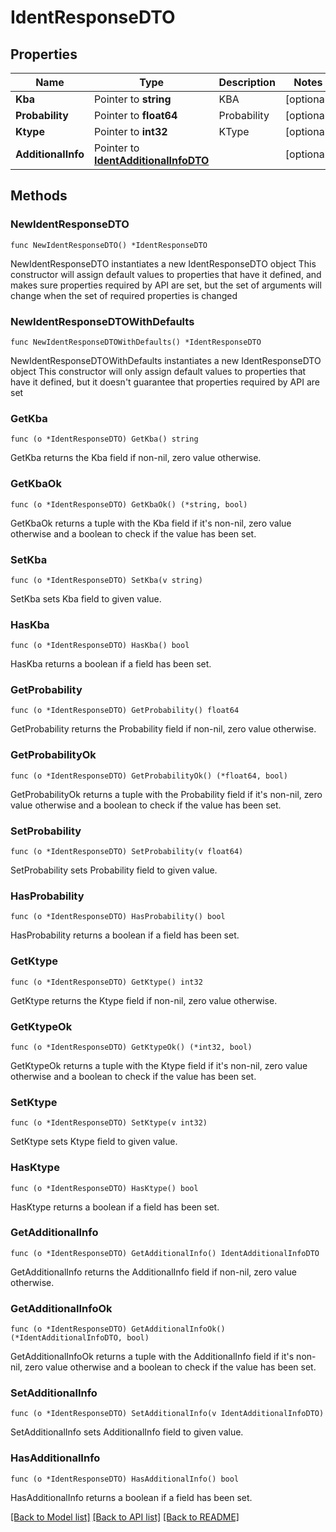 # IdentResponseDTO

## Properties

Name | Type | Description | Notes
------------ | ------------- | ------------- | -------------
**Kba** | Pointer to **string** | KBA | [optional] 
**Probability** | Pointer to **float64** | Probability | [optional] 
**Ktype** | Pointer to **int32** | KType | [optional] 
**AdditionalInfo** | Pointer to [**IdentAdditionalInfoDTO**](IdentAdditionalInfoDTO.md) |  | [optional] 

## Methods

### NewIdentResponseDTO

`func NewIdentResponseDTO() *IdentResponseDTO`

NewIdentResponseDTO instantiates a new IdentResponseDTO object
This constructor will assign default values to properties that have it defined,
and makes sure properties required by API are set, but the set of arguments
will change when the set of required properties is changed

### NewIdentResponseDTOWithDefaults

`func NewIdentResponseDTOWithDefaults() *IdentResponseDTO`

NewIdentResponseDTOWithDefaults instantiates a new IdentResponseDTO object
This constructor will only assign default values to properties that have it defined,
but it doesn't guarantee that properties required by API are set

### GetKba

`func (o *IdentResponseDTO) GetKba() string`

GetKba returns the Kba field if non-nil, zero value otherwise.

### GetKbaOk

`func (o *IdentResponseDTO) GetKbaOk() (*string, bool)`

GetKbaOk returns a tuple with the Kba field if it's non-nil, zero value otherwise
and a boolean to check if the value has been set.

### SetKba

`func (o *IdentResponseDTO) SetKba(v string)`

SetKba sets Kba field to given value.

### HasKba

`func (o *IdentResponseDTO) HasKba() bool`

HasKba returns a boolean if a field has been set.

### GetProbability

`func (o *IdentResponseDTO) GetProbability() float64`

GetProbability returns the Probability field if non-nil, zero value otherwise.

### GetProbabilityOk

`func (o *IdentResponseDTO) GetProbabilityOk() (*float64, bool)`

GetProbabilityOk returns a tuple with the Probability field if it's non-nil, zero value otherwise
and a boolean to check if the value has been set.

### SetProbability

`func (o *IdentResponseDTO) SetProbability(v float64)`

SetProbability sets Probability field to given value.

### HasProbability

`func (o *IdentResponseDTO) HasProbability() bool`

HasProbability returns a boolean if a field has been set.

### GetKtype

`func (o *IdentResponseDTO) GetKtype() int32`

GetKtype returns the Ktype field if non-nil, zero value otherwise.

### GetKtypeOk

`func (o *IdentResponseDTO) GetKtypeOk() (*int32, bool)`

GetKtypeOk returns a tuple with the Ktype field if it's non-nil, zero value otherwise
and a boolean to check if the value has been set.

### SetKtype

`func (o *IdentResponseDTO) SetKtype(v int32)`

SetKtype sets Ktype field to given value.

### HasKtype

`func (o *IdentResponseDTO) HasKtype() bool`

HasKtype returns a boolean if a field has been set.

### GetAdditionalInfo

`func (o *IdentResponseDTO) GetAdditionalInfo() IdentAdditionalInfoDTO`

GetAdditionalInfo returns the AdditionalInfo field if non-nil, zero value otherwise.

### GetAdditionalInfoOk

`func (o *IdentResponseDTO) GetAdditionalInfoOk() (*IdentAdditionalInfoDTO, bool)`

GetAdditionalInfoOk returns a tuple with the AdditionalInfo field if it's non-nil, zero value otherwise
and a boolean to check if the value has been set.

### SetAdditionalInfo

`func (o *IdentResponseDTO) SetAdditionalInfo(v IdentAdditionalInfoDTO)`

SetAdditionalInfo sets AdditionalInfo field to given value.

### HasAdditionalInfo

`func (o *IdentResponseDTO) HasAdditionalInfo() bool`

HasAdditionalInfo returns a boolean if a field has been set.


[[Back to Model list]](../README.md#documentation-for-models) [[Back to API list]](../README.md#documentation-for-api-endpoints) [[Back to README]](../README.md)


